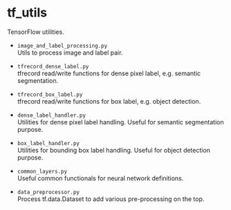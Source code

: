 # tf_utils
TensorFlow utilities.

* `image_and_label_processing.py`  
Utils to process image and label pair.

* `tfrecord_dense_label.py`  
tfrecord read/write functions for dense pixel label, e.g. semantic segmentation.

* `tfrecord_box_label.py`  
tfrecord read/write functions for box label, e.g. object detection.

* `dense_label_handler.py`  
Utilities for dense pixel label handling.
Useful for semantic segmentation purpose.

* `box_label_handler.py`  
Utilities for bounding box label handling.
Useful for object detection purpose.

* `common_layers.py`  
Useful common functionals for neural network definitions.

* `data_preprocessor.py`  
Process tf.data.Dataset to add various pre-processing on the top.

